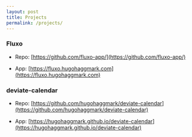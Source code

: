 ```yaml
---
layout: post
title: Projects
permalink: /projects/
---
```


### Fluxo

- Repo: [https://github.com/fluxo-app/](https://github.com/fluxo-app/)

- App: [https://fluxo.hugohaggmark.com](https://fluxo.hugohaggmark.com)

### deviate-calendar

- Repo: [https://github.com/hugohaggmark/deviate-calendar](https://github.com/hugohaggmark/deviate-calendar)

- App: [https://hugohaggmark.github.io/deviate-calendar](https://hugohaggmark.github.io/deviate-calendar)
